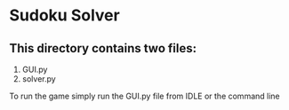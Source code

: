 # Sudoku Solver
## This directory contains two files:
1. GUI.py
2. solver.py

To run the game simply run the GUI.py file from IDLE or the command line
